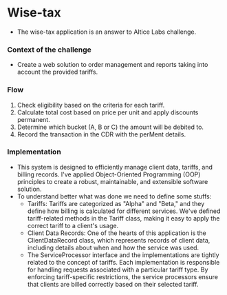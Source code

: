 # Wise-tax

- The wise-tax application is an answer to Altice Labs challenge.

### Context of the challenge
- Create a web solution to order management and reports taking into account the provided tariffs.

### Flow
1. Check eligibility based on the criteria for each tariff.
2. Calculate total cost based on price per unit and apply discounts
   permanent.
3. Determine which bucket (A, B or C) the amount will be debited to.
4. Record the transaction in the CDR with the perMent details.

### Implementation
- This system is designed to efficiently manage client data, tariffs, and billing records. I've applied Object-Oriented Programming (OOP) principles to create a robust, maintainable, and extensible software solution.
- To understand better what was done we need to define some stuffs:
  - Tariffs: Tariffs are categorized as "Alpha" and "Beta," and they define how billing is calculated for different services. We've defined tariff-related methods in the Tariff class, making it easy to apply the correct tariff to a client's usage.
  - Client Data Records: One of the hearts of this application is the ClientDataRecord class, which represents records of client data, including details about when and how the service was used.
  - The ServiceProcessor interface and the implementations are tightly related to the concept of tariffs. Each implementation is responsible for handling requests associated with a particular tariff type. By enforcing tariff-specific restrictions, the service processors ensure that clients are billed correctly based on their selected tariff.

